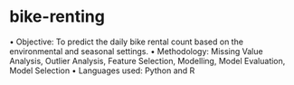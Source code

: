 # bike-renting
•	Objective: To predict the daily bike rental count based on the environmental and seasonal settings.
•	Methodology: Missing Value Analysis, Outlier Analysis, Feature Selection, Modelling, Model Evaluation, Model Selection
•	Languages used: Python and R
